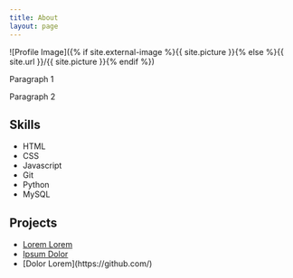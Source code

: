 ```yaml
---
title: About
layout: page
---
```

![Profile Image]({% if site.external-image %}{{ site.picture }}{% else %}{{ site.url }}/{{ site.picture }}{% endif %})

<p>Paragraph 1</p>

<p>Paragraph 2</p>

<h2>Skills</h2>
<ul class="skill-list">
	<li>HTML</li>
	<li>CSS</li>
	<li>Javascript</li>
	<li>Git</li>
	<li>Python</li>
	<li>MySQL</li>
</ul>

<h2>Projects</h2>
<ul>
	<li><a href="https://github.com/">Lorem Lorem</a></li>
	<li><a href="https://github.com/">Ipsum Dolor</a></li>
	<li>[Dolor Lorem](https://github.com/)</li>
</ul>
